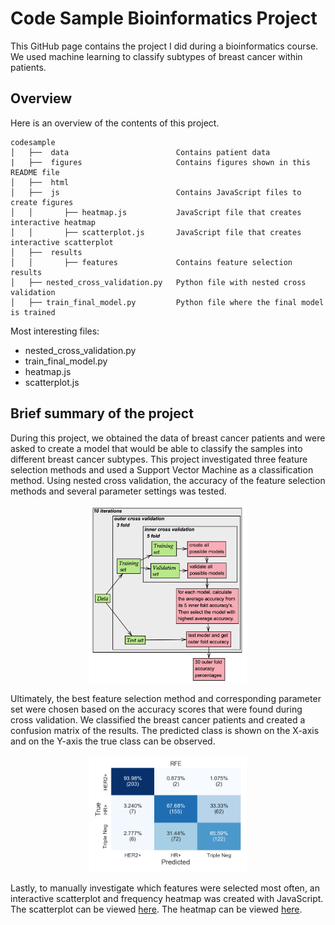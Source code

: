 # Code Sample Bioinformatics Project

This GitHub page contains the project I did during a bioinformatics course. We used machine learning to classify subtypes of breast cancer within patients.

## Overview

Here is an overview of the contents of this project.
```
codesample
│   ├──  data                        Contains patient data
|   ├──  figures                     Contains figures shown in this README file
│   ├──  html
│   ├──  js                          Contains JavaScript files to create figures
│   │       ├── heatmap.js           JavaScript file that creates interactive heatmap
│   │       ├── scatterplot.js       JavaScript file that creates interactive scatterplot  
│   ├──  results                     
│   │       ├── features             Contains feature selection results               
│   ├── nested_cross_validation.py   Python file with nested cross validation
│   ├── train_final_model.py         Python file where the final model is trained

```
Most interesting files:
- nested_cross_validation.py
- train_final_model.py
- heatmap.js
- scatterplot.js

## Brief summary of the project
During this project, we obtained the data of breast cancer patients and were asked
to create a model that would be able to classify the samples into different breast cancer subtypes.
This project investigated three feature selection methods and used a Support
Vector Machine as a classification method. Using nested cross validation, the accuracy of the feature selection methods and several parameter settings was tested.

<html>
<p align="center">
<img src="figures/CV.png" width="50%" height="50%" class="center"/>
</p>
</html>

Ultimately, the best feature selection method and corresponding parameter set were chosen based on the accuracy scores that were found during cross validation.
We classified the breast cancer patients and created a confusion matrix of the results. The predicted class is shown on the X-axis
and on the Y-axis the true class can be observed.

<html>
<p align="center">
  <img src="figures/RFE_CM.png" width="50%" height="50%" class="center" />
</p>
</html>

Lastly, to manually investigate which features were selected most often,
an interactive scatterplot and frequency heatmap was created with JavaScript. The scatterplot can be viewed [here](https://annemijnd.github.io/codesample/html/scatterplot.html). The heatmap can be viewed [here](https://annemijnd.github.io/codesample/html/heatmap.html).
